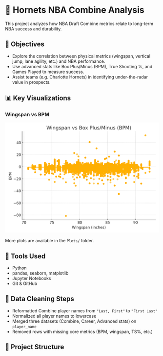 # 🏀 Hornets NBA Combine Analysis

This project analyzes how NBA Draft Combine metrics relate to long-term NBA success and durability.

## 🎯 Objectives
- Explore the correlation between physical metrics (wingspan, vertical jump, lane agility, etc.) and NBA performance.
- Use advanced stats like Box Plus/Minus (BPM), True Shooting %, and Games Played to measure success.
- Assist teams (e.g. Charlotte Hornets) in identifying under-the-radar value in prospects.

## 📊 Key Visualizations

### Wingspan vs BPM
![Wingspan vs BPM](https://github.com/ethom98/hornets-nba-combine-analysis/blob/main/Plots/wingspan_vs_bpm.png?raw=true)

More plots are available in the `Plots/` folder.

## 🧪 Tools Used
- Python
- pandas, seaborn, matplotlib
- Jupyter Notebooks
- Git & GitHub

## 🔧 Data Cleaning Steps
- Reformatted Combine player names from `"Last, First"` to `"First Last"`
- Normalized all player names to lowercase
- Merged three datasets (Combine, Career, Advanced stats) on `player_name`
- Removed rows with missing core metrics (BPM, wingspan, TS%, etc.)

## 📁 Project Structure

